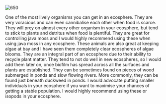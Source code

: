 ![650](8eb22bc19509ebaa67f1b4007e912e03.png)

One of the most lively organisms you can get in an ecosphere. They are very voracious and can even cannibalise each other when food is scarce. They will prey on almost every other organism in your ecosphere, but tend to stick to plants and detritus when food is plentiful. They are great for controlling java moss and I would highly recommend using these when using java moss in any ecosphere. These animals are also great at keeping algae at bay and I have seen them completely clear ecospheres of algae blooms. They are an integral part of an ecosphere due to their ability to recycle plant matter. They tend to not do well in new ecospheres, so I would add them later on, once biofilm has spread across all the surfaces and plants are established. They can be sometimes found on pieces of wood submerged in ponds and slow flowing rivers. More commonly, they can be found just beneath duckweed in ponds. I would advocate putting smaller individuals in your ecosphere if you want to maximise your chances of getting a stable population. I would highly recommend using these or isopods in your ecosphere.